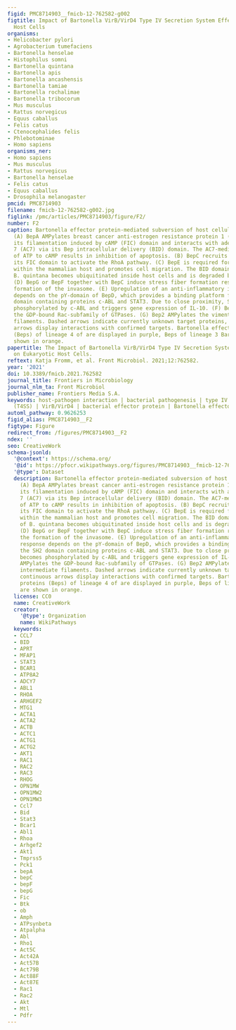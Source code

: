 ```yaml
---
figid: PMC8714903__fmicb-12-762582-g002
figtitle: Impact of Bartonella VirB/VirD4 Type IV Secretion System Effectors on Eukaryotic
  Host Cells
organisms:
- Helicobacter pylori
- Agrobacterium tumefaciens
- Bartonella henselae
- Histophilus somni
- Bartonella quintana
- Bartonella apis
- Bartonella ancashensis
- Bartonella tamiae
- Bartonella rochalimae
- Bartonella tribocorum
- Mus musculus
- Rattus norvegicus
- Equus caballus
- Felis catus
- Ctenocephalides felis
- Phlebotominae
- Homo sapiens
organisms_ner:
- Homo sapiens
- Mus musculus
- Rattus norvegicus
- Bartonella henselae
- Felis catus
- Equus caballus
- Drosophila melanogaster
pmcid: PMC8714903
filename: fmicb-12-762582-g002.jpg
figlink: /pmc/articles/PMC8714903/figure/F2/
number: F2
caption: Bartonella effector protein-mediated subversion of host cellular functions.
  (A) BepA AMPylates breast cancer anti-estrogen resistance protein 1 (BCAR1) via
  its filamentation induced by cAMP (FIC) domain and interacts with adenylyl cyclase
  7 (AC7) via its Bep intracellular delivery (BID) domain. The AC7-mediated conversion
  of ATP to cAMP results in inhibition of apoptosis. (B) BepC recruits GEF-H1 via
  its FIC domain to activate the RhoA pathway. (C) BepE is required for the dissemination
  within the mammalian host and promotes cell migration. The BID domain of BepE of
  B. quintana becomes ubiquitinated inside host cells and is degraded by autophagy.
  (D) BepG or BepF together with BepC induce stress fiber formation resulting in the
  formation of the invasome. (E) Upregulation of an anti-inflammatory immune response
  depends on the pY-domain of BepD, which provides a binding platform for the SH2
  domain containing proteins c-ABL and STAT3. Due to close proximity, STAT3 becomes
  phosphorylated by c-ABL and triggers gene expression of IL-10. (F) Bep1 AMPylates
  the GDP-bound Rac-subfamily of GTPases. (G) Bep2 AMPylates the vimentin intermediate
  filaments. Dashed arrows indicate currently unknown target proteins, continuous
  arrows display interactions with confirmed targets. Bartonella effector proteins
  (Beps) of lineage 4 of are displayed in purple, Beps of lineage 3 Bartonellae are
  shown in orange.
papertitle: The Impact of Bartonella VirB/VirD4 Type IV Secretion System Effectors
  on Eukaryotic Host Cells.
reftext: Katja Fromm, et al. Front Microbiol. 2021;12:762582.
year: '2021'
doi: 10.3389/fmicb.2021.762582
journal_title: Frontiers in Microbiology
journal_nlm_ta: Front Microbiol
publisher_name: Frontiers Media S.A.
keywords: host-pathogen interaction | bacterial pathogenesis | type IV secretion system
  (T4SS) | VirB/VirD4 | bacterial effector protein | Bartonella effector protein (Bep)
automl_pathway: 0.9626253
figid_alias: PMC8714903__F2
figtype: Figure
redirect_from: /figures/PMC8714903__F2
ndex: ''
seo: CreativeWork
schema-jsonld:
  '@context': https://schema.org/
  '@id': https://pfocr.wikipathways.org/figures/PMC8714903__fmicb-12-762582-g002.html
  '@type': Dataset
  description: Bartonella effector protein-mediated subversion of host cellular functions.
    (A) BepA AMPylates breast cancer anti-estrogen resistance protein 1 (BCAR1) via
    its filamentation induced by cAMP (FIC) domain and interacts with adenylyl cyclase
    7 (AC7) via its Bep intracellular delivery (BID) domain. The AC7-mediated conversion
    of ATP to cAMP results in inhibition of apoptosis. (B) BepC recruits GEF-H1 via
    its FIC domain to activate the RhoA pathway. (C) BepE is required for the dissemination
    within the mammalian host and promotes cell migration. The BID domain of BepE
    of B. quintana becomes ubiquitinated inside host cells and is degraded by autophagy.
    (D) BepG or BepF together with BepC induce stress fiber formation resulting in
    the formation of the invasome. (E) Upregulation of an anti-inflammatory immune
    response depends on the pY-domain of BepD, which provides a binding platform for
    the SH2 domain containing proteins c-ABL and STAT3. Due to close proximity, STAT3
    becomes phosphorylated by c-ABL and triggers gene expression of IL-10. (F) Bep1
    AMPylates the GDP-bound Rac-subfamily of GTPases. (G) Bep2 AMPylates the vimentin
    intermediate filaments. Dashed arrows indicate currently unknown target proteins,
    continuous arrows display interactions with confirmed targets. Bartonella effector
    proteins (Beps) of lineage 4 of are displayed in purple, Beps of lineage 3 Bartonellae
    are shown in orange.
  license: CC0
  name: CreativeWork
  creator:
    '@type': Organization
    name: WikiPathways
  keywords:
  - CCL7
  - BID
  - APRT
  - MFAP1
  - STAT3
  - BCAR1
  - ATP8A2
  - ADCY7
  - ABL1
  - RHOA
  - ARHGEF2
  - MTG1
  - ACTA1
  - ACTA2
  - ACTB
  - ACTC1
  - ACTG1
  - ACTG2
  - AKT1
  - RAC1
  - RAC2
  - RAC3
  - RHOG
  - OPN1MW
  - OPN1MW2
  - OPN1MW3
  - Ccl7
  - Bid
  - Stat3
  - Bcar1
  - Abl1
  - Rhoa
  - Arhgef2
  - Akt1
  - Tmprss5
  - Pck1
  - bepA
  - bepC
  - bepF
  - bepG
  - Fic
  - Btk
  - ob
  - Amph
  - ATPsynbeta
  - Atpalpha
  - Abl
  - Rho1
  - Act5C
  - Act42A
  - Act57B
  - Act79B
  - Act88F
  - Act87E
  - Rac1
  - Rac2
  - Akt
  - Mtl
  - Pdfr
---
```

